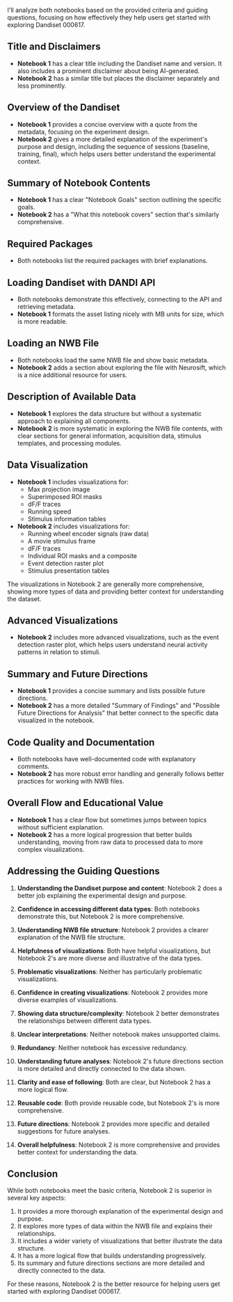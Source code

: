 I'll analyze both notebooks based on the provided criteria and guiding questions, focusing on how effectively they help users get started with exploring Dandiset 000617.

## Title and Disclaimers
- **Notebook 1** has a clear title including the Dandiset name and version. It also includes a prominent disclaimer about being AI-generated.
- **Notebook 2** has a similar title but places the disclaimer separately and less prominently.

## Overview of the Dandiset
- **Notebook 1** provides a concise overview with a quote from the metadata, focusing on the experiment design.
- **Notebook 2** gives a more detailed explanation of the experiment's purpose and design, including the sequence of sessions (baseline, training, final), which helps users better understand the experimental context.

## Summary of Notebook Contents
- **Notebook 1** has a clear "Notebook Goals" section outlining the specific goals.
- **Notebook 2** has a "What this notebook covers" section that's similarly comprehensive.

## Required Packages
- Both notebooks list the required packages with brief explanations.

## Loading Dandiset with DANDI API
- Both notebooks demonstrate this effectively, connecting to the API and retrieving metadata.
- **Notebook 1** formats the asset listing nicely with MB units for size, which is more readable.

## Loading an NWB File
- Both notebooks load the same NWB file and show basic metadata.
- **Notebook 2** adds a section about exploring the file with Neurosift, which is a nice additional resource for users.

## Description of Available Data
- **Notebook 1** explores the data structure but without a systematic approach to explaining all components.
- **Notebook 2** is more systematic in exploring the NWB file contents, with clear sections for general information, acquisition data, stimulus templates, and processing modules.

## Data Visualization
- **Notebook 1** includes visualizations for:
  - Max projection image
  - Superimposed ROI masks
  - dF/F traces
  - Running speed
  - Stimulus information tables
- **Notebook 2** includes visualizations for:
  - Running wheel encoder signals (raw data)
  - A movie stimulus frame
  - dF/F traces
  - Individual ROI masks and a composite
  - Event detection raster plot
  - Stimulus presentation tables

The visualizations in Notebook 2 are generally more comprehensive, showing more types of data and providing better context for understanding the dataset.

## Advanced Visualizations
- **Notebook 2** includes more advanced visualizations, such as the event detection raster plot, which helps users understand neural activity patterns in relation to stimuli.

## Summary and Future Directions
- **Notebook 1** provides a concise summary and lists possible future directions.
- **Notebook 2** has a more detailed "Summary of Findings" and "Possible Future Directions for Analysis" that better connect to the specific data visualized in the notebook.

## Code Quality and Documentation
- Both notebooks have well-documented code with explanatory comments.
- **Notebook 2** has more robust error handling and generally follows better practices for working with NWB files.

## Overall Flow and Educational Value
- **Notebook 1** has a clear flow but sometimes jumps between topics without sufficient explanation.
- **Notebook 2** has a more logical progression that better builds understanding, moving from raw data to processed data to more complex visualizations.

## Addressing the Guiding Questions

1. **Understanding the Dandiset purpose and content**: Notebook 2 does a better job explaining the experimental design and purpose.

2. **Confidence in accessing different data types**: Both notebooks demonstrate this, but Notebook 2 is more comprehensive.

3. **Understanding NWB file structure**: Notebook 2 provides a clearer explanation of the NWB file structure.

4. **Helpfulness of visualizations**: Both have helpful visualizations, but Notebook 2's are more diverse and illustrative of the data types.

5. **Problematic visualizations**: Neither has particularly problematic visualizations.

6. **Confidence in creating visualizations**: Notebook 2 provides more diverse examples of visualizations.

7. **Showing data structure/complexity**: Notebook 2 better demonstrates the relationships between different data types.

8. **Unclear interpretations**: Neither notebook makes unsupported claims.

9. **Redundancy**: Neither notebook has excessive redundancy.

10. **Understanding future analyses**: Notebook 2's future directions section is more detailed and directly connected to the data shown.

11. **Clarity and ease of following**: Both are clear, but Notebook 2 has a more logical flow.

12. **Reusable code**: Both provide reusable code, but Notebook 2's is more comprehensive.

13. **Future directions**: Notebook 2 provides more specific and detailed suggestions for future analyses.

14. **Overall helpfulness**: Notebook 2 is more comprehensive and provides better context for understanding the data.

## Conclusion

While both notebooks meet the basic criteria, Notebook 2 is superior in several key aspects:
1. It provides a more thorough explanation of the experimental design and purpose.
2. It explores more types of data within the NWB file and explains their relationships.
3. It includes a wider variety of visualizations that better illustrate the data structure.
4. It has a more logical flow that builds understanding progressively.
5. Its summary and future directions sections are more detailed and directly connected to the data.

For these reasons, Notebook 2 is the better resource for helping users get started with exploring Dandiset 000617.